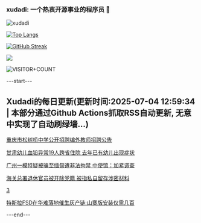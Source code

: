 ### xudadi: 一个热衷开源事业的程序员 👋

![xudadi](https://github-readme-stats-git-masterorgs-github-readme-stats-team.vercel.app/api?username=xudadi)

[![Top Langs](https://github-readme-stats.vercel.app/api/top-langs/?username=xudadi)](https://github.com/anuraghazra/github-readme-stats)

[![GitHub Streak](https://streak-stats.demolab.com?user=xudadi&locale=zh_Hans)](https://git.io/streak-stats)

![](https://raw.githubusercontent.com/xudadi/xudadi/main/assets/github-contribution-grid-snake.svg)

![VISITOR+COUNT](https://komarev.com/ghpvc/?username=xudadi&label=VISITOR+COUNT)


---start---

## Xudadi的每日更新(更新时间:2025-07-04 12:59:34 | 本部分通过Github Actions抓取RSS自动更新, 无意中实现了自动刷绿墙...)

[重庆市松树桥中学公开招聘编外教师招聘公告](https://www.gongkaoleida.com/article/2489648)

[甘肃幼儿血铅异常19人跨省住院 去年已有幼儿出现症状](https://m.163.com/news/article/K3J45LNV053469LG.html)

[广州一模特疑被骗至缅甸遭非法拘禁 中使馆：加紧调查](https://m.163.com/news/article/K3ISNU0E0001899O.html)

[海关总署退休官员被开除党籍 被指私自留存涉密材料](https://m.163.com/news/article/K3IQ4HUK055040N3.html)

[3](https://m.163.com/touch/news/sub/domestic)

[特斯拉FSD在华难落地催生灰产链:山寨版安装仅需几百](https://m.163.com/news/article/K3IHA21U0512B07B.html)

---end---
